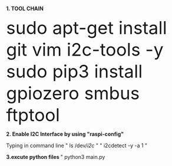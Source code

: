 <b> 1. TOOL CHAIN </b>

<font size = 7>sudo apt-get install git vim i2c-tools -y <br>
sudo pip3 install gpiozero smbus ftptool</font>


<b> 2. Enable I2C Interface by using "raspi-config" </b>

Typing in command line
  " ls /dev/*i2c* "
  " i2cdetect -y -a 1 "
   
<b> 3.excute python files  </b>
  " python3 main.py
